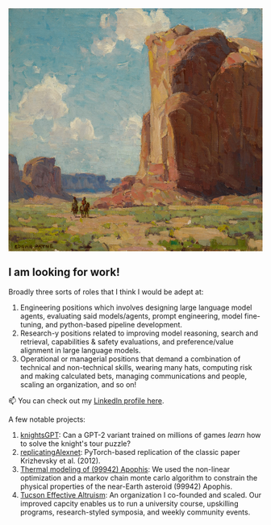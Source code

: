 <img src="canyon_de_chelley_payne.jpg" width="576" height="482" align="center">

## I am looking for work! 
Broadly three sorts of roles that I think I would be adept at:
1. Engineering positions which involves designing large language model agents, evaluating said models/agents, prompt engineering, model fine-tuning, and python-based pipeline development.
2. Research-y positions related to improving model reasoning, search and retrieval, capabilities & safety evaluations, and preference/value alignment in large language models.
3. Operational or managerial positions that demand a combination of technical and non-technical skills, wearing many hats, computing risk and making calculated bets, managing communications and people, scaling an organization, and so on!

📫 You can check out my [LinkedIn profile here](https://www.linkedin.com/in/satpathyakash/).

A few notable projects:
1. [knightsGPT](https://github.com/AsteroidHunter/knightsGPT): Can a GPT-2 variant trained on millions of games *learn* how to solve the knight's tour puzzle? 
2. [replicatingAlexnet](https://github.com/AsteroidHunter/replicatingAlexnet): PyTorch-based replication of the classic paper Krizhevsky et al. (2012).
3. [Thermal modeling of (99942) Apophis](https://iopscience.iop.org/article/10.3847/PSJ/ac66d1): We used the non-linear optimization and a markov chain monte carlo algorithm to constrain the physical properties of the near-Earth asteroid (99942) Apophis. 
4. [Tucson Effective Altruism](https://linktr.ee/tea_at_ua): An organization I co-founded and scaled. Our improved capcity enables us to run a university course, upskilling programs, research-styled symposia, and weekly community events.

<!--
**AsteroidHunter/AsteroidHunter** is a ✨ _special_ ✨ repository because its `README.md` (this file) appears on your GitHub profile.

Here are some ideas to get you started:

- 🔭 I’m currently working on ...
- 🌱 I’m currently learning ...
- 👯 I’m looking to collaborate on ...
- 🤔 I’m looking for help with ...
- 💬 Ask me about ...
- 📫 How to reach me: ...
- 😄 Pronouns: ...
- ⚡ Fun fact: ...
-->
